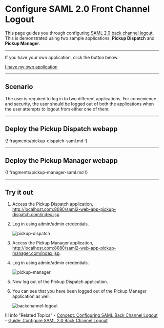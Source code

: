 # Configure SAML 2.0 Front Channel Logout 

This page guides you through configuring [SAML 2.0 back channel logout](TODO:insert-link-to-concept). This is demonstrated using two sample applications, **Pickup Dispatch** and **Pickup Manager**.

----
If you have your own application, click the button below.

<a class="samplebtn_a" href="../../../guides/login/saml-back-channel-logout"   rel="nofollow noopener">I have my own application</a>

----

## Scenario

The user is required to log in to two different applications. For convenience and security, the user should be logged out of both the applications when the user attempts to logout from either one of them. 

---

## Deploy the Pickup Dispatch webapp 

{! fragments/pickup-dispatch-saml.md !}

---

## Deploy the Pickup Manager webapp 

{! fragments/pickup-manager-saml.md !}

---

## Try it out

1.  Access the Pickup Dispatch application, <http://localhost.com:8080/saml2-web-app-pickup-dispatch.com/index.jsp>.

2.  Log in using admin/admin credentials. 

    ![pickup-dispatch](../../../assets/img/samples/pickup-dispatch.png)

3.  Access the Pickup Manager application, <http://localhost.com:8080/saml2-web-app-pickup-manager.com/index.jsp>.

4.  Log in using admin/admin credentials. 

    ![pickup-manager](../../../assets/img/samples/pickup-manager.png)

5.  Now log out of the Pickup Dispatch application. 

6.  You can see that you have been logged out of the Pickup Manager application as well. 

    ![backchannel-logout](../../../assets/img/samples/backchannel-logout.png)
    
!!! info "Related Topics"
    -   [Concept: Configuring SAML Back Channel Logout](TODO:insert-link-to-concept)
    -   [Guide: Configure SAML 2.0 Back Channel Logout](../../../guides/login/saml-front-channel-logout)

